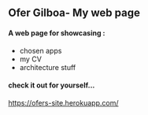 ## Ofer Gilboa- My web page 
 
#### A web page for showcasing :
- chosen apps
- my CV
- architecture stuff  




#### check it out for yourself...
 https://ofers-site.herokuapp.com/



